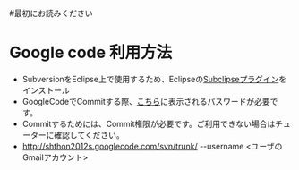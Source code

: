 #最初にお読みください

# Google code 利用方法 #
  * SubversionをEclipse上で使用するため、Eclipseの[Subclipseプラグイン](http://subclipse.tigris.org/update_1.6.x)をインストール
  * GoogleCodeでCommitする際、[こちら](https://code.google.com/hosting/settings)に表示されるパスワードが必要です。
  * Commitするためには、Commit権限が必要です。ご利用できない場合はチューターに確認してください。
  * http://shthon2012s.googlecode.com/svn/trunk/ --username <ユーザのGmailアカウント>